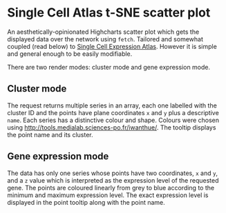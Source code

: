 # Single Cell Atlas t-SNE scatter plot

An aesthetically-opinionated Highcharts scatter plot which gets the displayed data over the network using `fetch`. Tailored and somewhat coupled (read below) to [Single Cell Expression Atlas](https://github.com/gxa/atlas/tree/master/sc). However it is simple and general enough to be easily modifiable. 

There are two render modes: cluster mode and gene expression mode.

## Cluster mode
The request returns multiple series in an array, each one labelled with the cluster ID and the points have plane coordinates `x` and `y` plus a descriptive `name`. Each series has a distinctive colour and shape. Colours were chosen using http://tools.medialab.sciences-po.fr/iwanthue/. The tooltip displays the point name and its cluster.  

## Gene expression mode
The  data has only one series whose points have two coordinates, `x` and `y`, and a `z` value which is interpreted as the expression level of the requested gene. The points are coloured linearly from grey to blue according to the minimum and maximum expression level. The exact expression level is displayed in the point tooltip along with the point name.